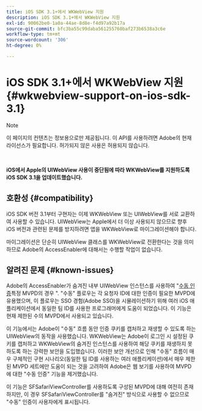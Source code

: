 ```yaml
---
title: iOS SDK 3.1+에서 WKWebView 지원
description: iOS SDK 3.1+에서 WKWebView 지원
exl-id: 90062be0-1a0a-44ae-8d8e-f4d97a92b17a
source-git-commit: bfc3ba55c99daba561255760baf273b6538a3c6e
workflow-type: tm+mt
source-wordcount: '306'
ht-degree: 0%

---
```


# iOS SDK 3.1+에서 WKWebView 지원 {#wkwebview-support-on-ios-sdk-3.1}

>[!NOTE]
>
>이 페이지의 컨텐츠는 정보용으로만 제공됩니다. 이 API를 사용하려면 Adobe의 현재 라이선스가 필요합니다. 허가되지 않은 사용은 허용되지 않습니다.

</br>

**iOS에서 Apple의 UIWebView 사용이 중단됨에 따라 WKWebView를 지원하도록 iOS SDK 3.1을 업데이트했습니다.**

## 호환성 {#compatibility}

iOS SDK 버전 3.1부터 구현자는 이제 WKWebView 또는 UIWebView를 서로 교환하여 사용할 수 있습니다. UIWebView는 Apple에서 더 이상 사용되지 않으므로 향후 iOS 버전과 관련된 문제를 방지하려면 앱을 WKWebView로 마이그레이션해야 합니다.

마이그레이션은 단순히 UIWebView 클래스를 WKWebView로 전환한다는 것을 의미하므로 Adobe의 AccessEnabler에 대해서는 수행할 작업이 없습니다.

## 알려진 문제 {#known-issues}

Adobe의 AccessEnabler가 숨겨진 내부 UIWebView 인스턴스를 사용하여 &quot;[수동 인증](/help/authentication/sso-passive-authn.md)특정 MVPD의 경우 &quot;. &quot;수동&quot; 플로우는 각 요청자 ID에 대한 인증이 필요한 MVPD에 유용했으며, 이 플로우는 SSO 경험(Adobe SSO)을 시뮬레이션하기 위해 여러 iOS 애플리케이션에서 동일한 팀 ID를 사용한 프로그래머에게 도움이 되었습니다. 이 기능은 현재 제한된 수의 MVPD에서 사용되고 있습니다.

이 기능에서는 Adobe이 &quot;수동&quot; 흐름 동안 인증 쿠키를 캡처하고 재생할 수 있도록 하는 UIWebView의 동작을 사용했습니다. WKWebView는 Adobe이 로그인 시 설정된 쿠키를 캡처하고 WKWebView의 숨겨진 인스턴스를 사용하여 해당 쿠키를 재생하지 못하도록 하는 강력한 보안을 도입했습니다. 이러한 보안 개선으로 인해 &quot;수동&quot; 흐름이 매우 구체적인 구현 시나리오(동일한 팀 ID를 사용하는 여러 애플리케이션)에서 매우 제한된 MVPD 세트에만 도움이 되는 것을 고려하여 Adobe은 웹 보기를 사용하여 MVPD에 대한 &quot;수동 인증&quot; 기능을 제거했습니다.

이 기능은 SFSafariViewController를 사용하도록 구성된 MVPD에 대해 여전히 존재하지만, 이 경우 SFSafariViewController를 &quot;숨겨진&quot; 방식으로 사용할 수 없으므로 &quot;수동&quot; 인증이 사용자에게 표시됩니다.
